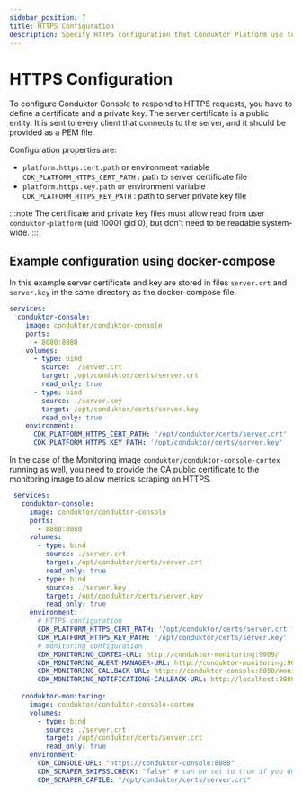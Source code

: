 ```yaml
---
sidebar_position: 7
title: HTTPS Configuration
description: Specify HTTPS configuration that Conduktor Platform use to respond to HTTPS requests.
---
```


# HTTPS Configuration
To configure Conduktor Console to respond to HTTPS requests, you have to define a certificate and a private key.
The server certificate is a public entity. It is sent to every client that connects to the server, and it should be provided as a PEM file.

Configuration properties are: 
- `platform.https.cert.path` or environment variable `CDK_PLATFORM_HTTPS_CERT_PATH` : path to server certificate file
- `platform.https.key.path` or environment variable `CDK_PLATFORM_HTTPS_KEY_PATH` : path to server private key file  

:::note
The certificate and private key files must allow read from user `conduktor-platform` (uid 10001 gid 0), but don't need to be readable system-wide.
:::

## Example configuration using docker-compose

In this example server certificate and key are stored in files `server.crt` and `server.key` in the same directory as the docker-compose file.

```yaml
services:
  conduktor-console:
    image: conduktor/conduktor-console
    ports:
      - 8080:8080
    volumes: 
      - type: bind
        source: ./server.crt
        target: /opt/conduktor/certs/server.crt
        read_only: true
      - type: bind
        source: ./server.key
        target: /opt/conduktor/certs/server.key
        read_only: true
    environment:
      CDK_PLATFORM_HTTPS_CERT_PATH: '/opt/conduktor/certs/server.crt'
      CDK_PLATFORM_HTTPS_KEY_PATH: '/opt/conduktor/certs/server.key'
```

In the case of the Monitoring image `conduktor/conduktor-console-cortex` running as well, you need to provide the CA public certificate to the monitoring image to allow metrics scraping on HTTPS. 

```yaml
 services:
   conduktor-console:
     image: conduktor/conduktor-console
     ports:
       - 8080:8080
     volumes:
       - type: bind
         source: ./server.crt
         target: /opt/conduktor/certs/server.crt
         read_only: true
       - type: bind
         source: ./server.key
         target: /opt/conduktor/certs/server.key
         read_only: true
     environment:
       # HTTPS configuration
       CDK_PLATFORM_HTTPS_CERT_PATH: '/opt/conduktor/certs/server.crt'
       CDK_PLATFORM_HTTPS_KEY_PATH: '/opt/conduktor/certs/server.key'
       # monitoring configuration
       CDK_MONITORING_CORTEX-URL: http://conduktor-monitoring:9009/
       CDK_MONITORING_ALERT-MANAGER-URL: http://conduktor-monitoring:9010/
       CDK_MONITORING_CALLBACK-URL: https://conduktor-console:8080/monitoring/api/
       CDK_MONITORING_NOTIFICATIONS-CALLBACK-URL: http://localhost:8080
       
   conduktor-monitoring:
     image: conduktor/conduktor-console-cortex
     volumes:
       - type: bind
         source: ./server.crt
         target: /opt/conduktor/certs/server.crt
         read_only: true
     environment:
       CDK_CONSOLE-URL: "https://conduktor-console:8080"
       CDK_SCRAPER_SKIPSSLCHECK: "false" # can be set to true if you don't want to check the certificate
       CDK_SCRAPER_CAFILE: "/opt/conduktor/certs/server.crt"
```
